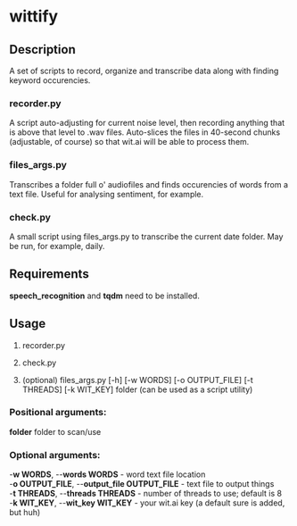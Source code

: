 # wittify

## Description 

A set of scripts to record, organize and transcribe data along with finding keyword occurencies.  

### recorder.py  
A script auto-adjusting for current noise level, then recording anything that is above that level to .wav files. Auto-slices the files in 40-second chunks (adjustable, of course) so that wit.ai will be able to process them.

### files_args.py
Transcribes a folder full o' audiofiles and finds occurencies of words from a text file. Useful for analysing sentiment, for example.

### check.py  
A small script using files_args.py to transcribe the current date folder. May be run, for example, daily.

## Requirements
**speech_recognition** and **tqdm** need to be installed.

## Usage  

1. recorder.py

2. check.py

3. (optional) files_args.py [-h] [-w WORDS] [-o OUTPUT_FILE] [-t THREADS] [-k WIT_KEY] folder (can be used as a script utility)  

### Positional arguments:  
  **folder**                folder to scan/use  

### Optional arguments:   
  -**w WORDS**, --**words WORDS** - word text file location  
  -**o OUTPUT_FILE**, --**output_file OUTPUT_FILE** - text file to output things  
  -**t THREADS**, --**threads THREADS** - number of threads to use; default is 8  
  -**k WIT_KEY**, --**wit_key WIT_KEY** - your wit.ai key (a default sure is added, but huh)